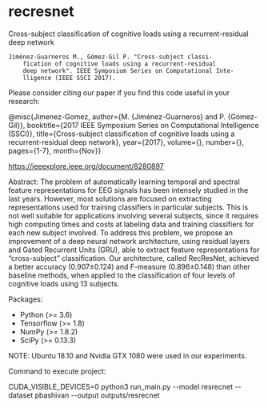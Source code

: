 # recresnet
Cross-subject classification of cognitive loads using a recurrent-residual deep network

	Jiménez-Guarneros M., Gómez-Gil P. "Cross-subject classi-
        fication of cognitive loads using a recurrent-residual 
        deep network". IEEE Symposium Series on Computational Inte-
        lligence (IEEE SSCI 2017).

Please consider citing our paper if you find this code useful in your research:

@misc{Jimenez-Gomez, 
author={M. {Jiménez-Guarneros} and P. {Gómez-Gil}}, 
booktitle={2017 IEEE Symposium Series on Computational Intelligence (SSCI)}, 
title={Cross-subject classification of cognitive loads using a recurrent-residual deep network}, 
year={2017}, 
volume={}, 
number={}, 
pages={1-7}, 
month={Nov}}

https://ieeexplore.ieee.org/document/8280897

Abstract: The problem of automatically learning temporal and spectral feature representations for EEG signals has been intensely studied in the last years. However, most solutions are focused on extracting representations used for training classifiers in particular subjects. This is not well suitable for applications involving several subjects, since it requires high computing times and costs at labeling data and training classifiers for each new subject involved. To address this problem, we propose an improvement of a deep neural network architecture, using residual layers and Gated Recurrent Units (GRU), able to extract feature representations for “cross-subject” classification. Our architecture, called RecResNet, achieved a better accuracy (0.907±0.124) and F-measure (0.896±0.148) than other baseline methods, when applied to the classification of four levels of cognitive loads using 13 subjects.


Packages:

- Python (>= 3.6)
- Tensorflow (>= 1.8)
- NumPy (>= 1.8.2)
- SciPy (>= 0.13.3)

NOTE: Ubuntu 18.10 and Nvidia GTX 1080 were used in our experiments.


Command to execute project:

CUDA_VISIBLE_DEVICES=0 python3 run_main.py --model resrecnet --dataset pbashivan --output outputs/resrecnet
